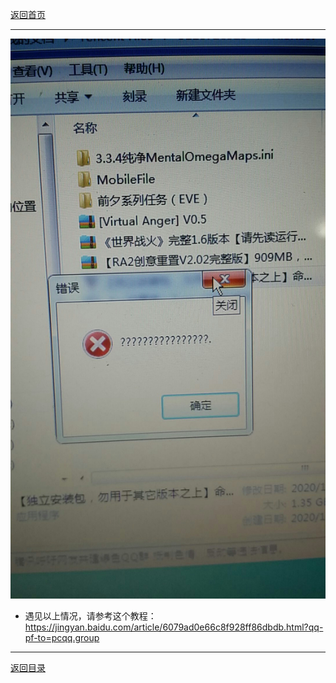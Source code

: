 [返回首页](/index.md)
***

![a](./img/Cache_44b12e398d53c451..jpg ':size=600x400')


- 遇见以上情况，请参考这个教程：https://jingyan.baidu.com/article/6079ad0e66c8f928ff86dbdb.html?qq-pf-to=pcqq.group


***
[返回目录](/QuestionNAnswer/index.md#install-problem)

